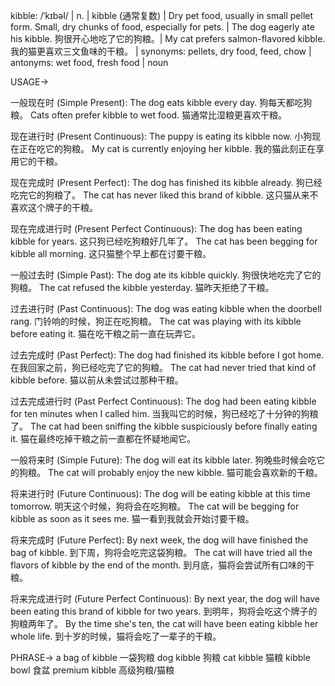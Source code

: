 kibble: /ˈkɪbəl/ | n. |  kibble (通常复数) | Dry pet food, usually in small pellet form.  Small, dry chunks of food, especially for pets. | The dog eagerly ate his kibble.  狗很开心地吃了它的狗粮。| My cat prefers salmon-flavored kibble. 我的猫更喜欢三文鱼味的干粮。 | synonyms: pellets, dry food, feed, chow | antonyms: wet food, fresh food | noun


USAGE->

一般现在时 (Simple Present):
The dog eats kibble every day. 狗每天都吃狗粮。
Cats often prefer kibble to wet food. 猫通常比湿粮更喜欢干粮。


现在进行时 (Present Continuous):
The puppy is eating its kibble now. 小狗现在正在吃它的狗粮。
My cat is currently enjoying her kibble. 我的猫此刻正在享用它的干粮。


现在完成时 (Present Perfect):
The dog has finished its kibble already. 狗已经吃完它的狗粮了。
The cat has never liked this brand of kibble. 这只猫从来不喜欢这个牌子的干粮。


现在完成进行时 (Present Perfect Continuous):
The dog has been eating kibble for years. 这只狗已经吃狗粮好几年了。
The cat has been begging for kibble all morning. 这只猫整个早上都在讨要干粮。


一般过去时 (Simple Past):
The dog ate its kibble quickly. 狗很快地吃完了它的狗粮。
The cat refused the kibble yesterday. 猫昨天拒绝了干粮。


过去进行时 (Past Continuous):
The dog was eating kibble when the doorbell rang. 门铃响的时候，狗正在吃狗粮。
The cat was playing with its kibble before eating it. 猫在吃干粮之前一直在玩弄它。


过去完成时 (Past Perfect):
The dog had finished its kibble before I got home. 在我回家之前，狗已经吃完了它的狗粮。
The cat had never tried that kind of kibble before. 猫以前从未尝试过那种干粮。


过去完成进行时 (Past Perfect Continuous):
The dog had been eating kibble for ten minutes when I called him. 当我叫它的时候，狗已经吃了十分钟的狗粮了。
The cat had been sniffing the kibble suspiciously before finally eating it. 猫在最终吃掉干粮之前一直都在怀疑地闻它。


一般将来时 (Simple Future):
The dog will eat its kibble later. 狗晚些时候会吃它的狗粮。
The cat will probably enjoy the new kibble. 猫可能会喜欢新的干粮。


将来进行时 (Future Continuous):
The dog will be eating kibble at this time tomorrow. 明天这个时候，狗将会在吃狗粮。
The cat will be begging for kibble as soon as it sees me. 猫一看到我就会开始讨要干粮。


将来完成时 (Future Perfect):
By next week, the dog will have finished the bag of kibble. 到下周，狗将会吃完这袋狗粮。
The cat will have tried all the flavors of kibble by the end of the month. 到月底，猫将会尝试所有口味的干粮。


将来完成进行时 (Future Perfect Continuous):
By next year, the dog will have been eating this brand of kibble for two years. 到明年，狗将会吃这个牌子的狗粮两年了。
By the time she's ten, the cat will have been eating kibble her whole life. 到十岁的时候，猫将会吃了一辈子的干粮。


PHRASE->
a bag of kibble 一袋狗粮
dog kibble 狗粮
cat kibble 猫粮
kibble bowl 食盆
premium kibble 高级狗粮/猫粮
